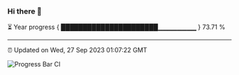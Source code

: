 ### Hi there 👋

⏳ Year progress { ██████████████████████▁▁▁▁▁▁▁▁ } 73.71 %

---

⏰ Updated on Wed, 27 Sep 2023 01:07:22 GMT

![Progress Bar CI](https://github.com/liununu/liununu/workflows/Progress%20Bar%20CI/badge.svg)
